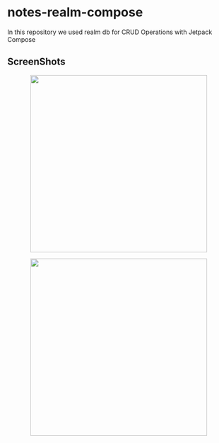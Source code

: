 # notes-realm-compose

In this repository we used realm db for CRUD Operations with Jetpack Compose

## ScreenShots

<p align = "center">
  <img src = "https://ik.imagekit.io/b1tyxyuh2/1_NO3Mt1il8.png?updatedAt=1696488958778" height = "400px"/>
</p>
<p align = "center">
<img src="https://ik.imagekit.io/b1tyxyuh2/ezgif.com-video-to-gif_kyq_HL8cD.gif?updatedAt=1696752655602" height = "400px">
</p>
